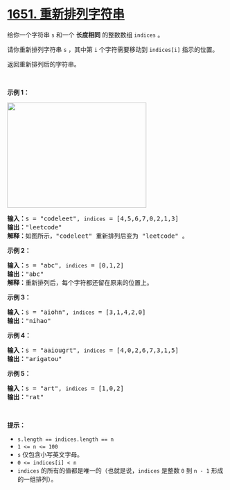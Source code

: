 # [1651. 重新排列字符串](https://leetcode-cn.com/problems/shuffle-string/)

<p>给你一个字符串 <code>s</code> 和一个 <strong>长度相同</strong> 的整数数组 <code>indices</code> 。</p>

<p>请你重新排列字符串 <code>s</code> ，其中第 <code>i</code> 个字符需要移动到 <code>indices[i]</code> 指示的位置。</p>

<p>返回重新排列后的字符串。</p>

<p>&nbsp;</p>

<p><strong>示例 1：</strong></p>

<p><img alt="" src="https://assets.leetcode-cn.com/aliyun-lc-upload/uploads/2020/07/26/q1.jpg" style="height: 243px; width: 321px;"></p>

<pre><strong>输入：</strong>s = &quot;codeleet&quot;, <code>indices</code> = [4,5,6,7,0,2,1,3]
<strong>输出：</strong>&quot;leetcode&quot;
<strong>解释：</strong>如图所示，&quot;codeleet&quot; 重新排列后变为 &quot;leetcode&quot; 。
</pre>

<p><strong>示例 2：</strong></p>

<pre><strong>输入：</strong>s = &quot;abc&quot;, <code>indices</code> = [0,1,2]
<strong>输出：</strong>&quot;abc&quot;
<strong>解释：</strong>重新排列后，每个字符都还留在原来的位置上。
</pre>

<p><strong>示例 3：</strong></p>

<pre><strong>输入：</strong>s = &quot;aiohn&quot;, <code>indices</code> = [3,1,4,2,0]
<strong>输出：</strong>&quot;nihao&quot;
</pre>

<p><strong>示例 4：</strong></p>

<pre><strong>输入：</strong>s = &quot;aaiougrt&quot;, <code>indices</code> = [4,0,2,6,7,3,1,5]
<strong>输出：</strong>&quot;arigatou&quot;
</pre>

<p><strong>示例 5：</strong></p>

<pre><strong>输入：</strong>s = &quot;art&quot;, <code>indices</code> = [1,0,2]
<strong>输出：</strong>&quot;rat&quot;
</pre>

<p>&nbsp;</p>

<p><strong>提示：</strong></p>

<ul>
	<li><code>s.length == indices.length == n</code></li>
	<li><code>1 &lt;= n &lt;= 100</code></li>
	<li><code>s</code> 仅包含小写英文字母。</li>
	<li><code>0 &lt;= indices[i] &lt;&nbsp;n</code></li>
	<li><code>indices</code> 的所有的值都是唯一的（也就是说，<code>indices</code> 是整数 <code>0</code> 到 <code>n - 1</code> 形成的一组排列）。</li>
</ul>


